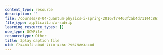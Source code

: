```yaml
---
content_type: resource
description: ''
file: /courses/8-04-quantum-physics-i-spring-2016/f74463f2ab4d71104c86796758e3ac0d_avQ2XUzbsgk.srt
file_type: application/x-subrip
learning_resource_types: []
ocw_type: OCWFile
resourcetype: Other
title: 3play caption file
uid: f74463f2-ab4d-7110-4c86-796758e3ac0d
---
```

